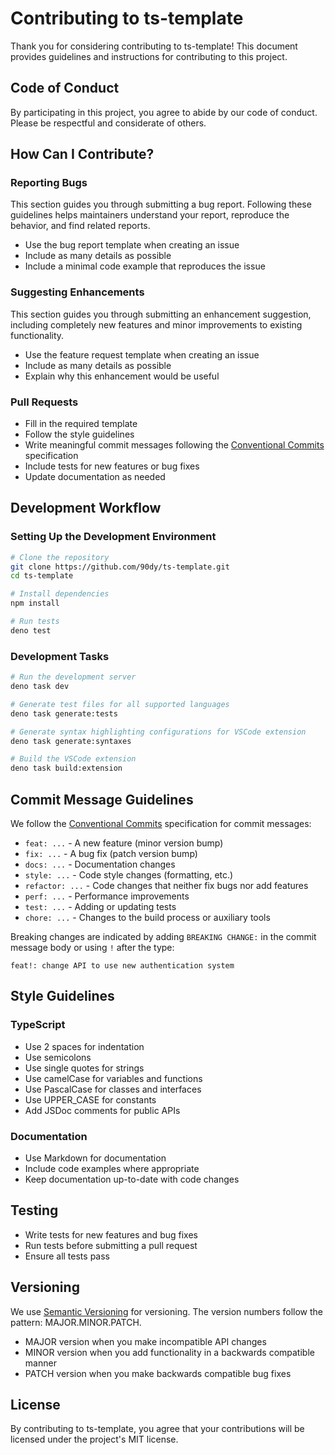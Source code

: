 # Contributing to ts-template

Thank you for considering contributing to ts-template! This document provides guidelines and instructions for contributing to this project.

## Code of Conduct

By participating in this project, you agree to abide by our code of conduct. Please be respectful and considerate of others.

## How Can I Contribute?

### Reporting Bugs

This section guides you through submitting a bug report. Following these guidelines helps maintainers understand your report, reproduce the behavior, and find related reports.

- Use the bug report template when creating an issue
- Include as many details as possible
- Include a minimal code example that reproduces the issue

### Suggesting Enhancements

This section guides you through submitting an enhancement suggestion, including completely new features and minor improvements to existing functionality.

- Use the feature request template when creating an issue
- Include as many details as possible
- Explain why this enhancement would be useful

### Pull Requests

- Fill in the required template
- Follow the style guidelines
- Write meaningful commit messages following the [Conventional Commits](https://www.conventionalcommits.org/) specification
- Include tests for new features or bug fixes
- Update documentation as needed

## Development Workflow

### Setting Up the Development Environment

```bash
# Clone the repository
git clone https://github.com/90dy/ts-template.git
cd ts-template

# Install dependencies
npm install

# Run tests
deno test
```

### Development Tasks

```bash
# Run the development server
deno task dev

# Generate test files for all supported languages
deno task generate:tests

# Generate syntax highlighting configurations for VSCode extension
deno task generate:syntaxes

# Build the VSCode extension
deno task build:extension
```

## Commit Message Guidelines

We follow the [Conventional Commits](https://www.conventionalcommits.org/) specification for commit messages:

- `feat: ...` - A new feature (minor version bump)
- `fix: ...` - A bug fix (patch version bump)
- `docs: ...` - Documentation changes
- `style: ...` - Code style changes (formatting, etc.)
- `refactor: ...` - Code changes that neither fix bugs nor add features
- `perf: ...` - Performance improvements
- `test: ...` - Adding or updating tests
- `chore: ...` - Changes to the build process or auxiliary tools

Breaking changes are indicated by adding `BREAKING CHANGE:` in the commit message body or using `!` after the type:

```
feat!: change API to use new authentication system
```

## Style Guidelines

### TypeScript

- Use 2 spaces for indentation
- Use semicolons
- Use single quotes for strings
- Use camelCase for variables and functions
- Use PascalCase for classes and interfaces
- Use UPPER_CASE for constants
- Add JSDoc comments for public APIs

### Documentation

- Use Markdown for documentation
- Include code examples where appropriate
- Keep documentation up-to-date with code changes

## Testing

- Write tests for new features and bug fixes
- Run tests before submitting a pull request
- Ensure all tests pass

## Versioning

We use [Semantic Versioning](https://semver.org/) for versioning. The version numbers follow the pattern: MAJOR.MINOR.PATCH.

- MAJOR version when you make incompatible API changes
- MINOR version when you add functionality in a backwards compatible manner
- PATCH version when you make backwards compatible bug fixes

## License

By contributing to ts-template, you agree that your contributions will be licensed under the project's MIT license.
